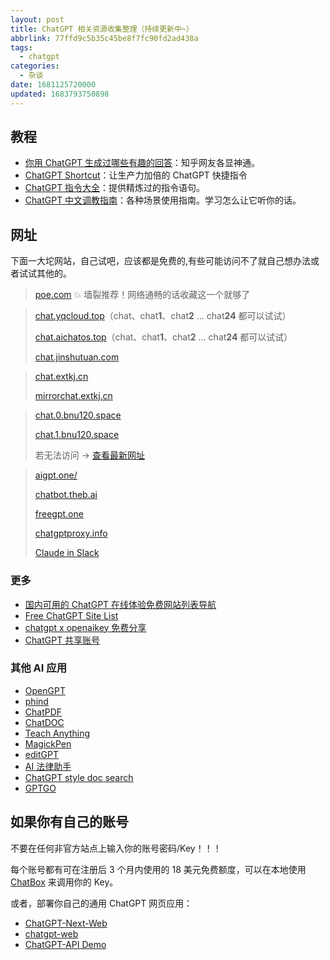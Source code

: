 ```yaml
---
layout: post
title: ChatGPT 相关资源收集整理（持续更新中~）
abbrlink: 77ffd9c5b35c45be8f7fc90fd2ad438a
tags:
  - chatgpt
categories:
  - 杂谈
date: 1681125720000
updated: 1683793750898
---
```

## 教程

* [你用 ChatGPT 生成过哪些有趣的回答](https://www.zhihu.com/question/570430650)：知乎网友各显神通。
* [ChatGPT Shortcut](https://www.aishort.top/)：让生产力加倍的 ChatGPT 快捷指令
* [ChatGPT 指令大全](https://www.explainthis.io/zh-hans/chatgpt)：提供精炼过的指令语句。
* [ChatGPT 中文调教指南](https://github.com/PlexPt/awesome-chatgpt-prompts-zh)：各种场景使用指南。学习怎么让它听你的话。

## 网址

下面一大坨网站，自己试吧，应该都是免费的,有些可能访问不了就自己想办法或者试试其他的。

> [poe.com](https://poe.com) 💥 墙裂推荐！网络通畅的话收藏这一个就够了

> [chat.yqcloud.top](https://chat.yqcloud.top)（chat、chat**1**、chat**2** ... chat**24** 都可以试试）
>
> [chat.aichatos.top](https://chat3.aichatos.top)（chat、chat**1**、chat**2** ... chat**24** 都可以试试）
>
> [chat.jinshutuan.com](https://chat.jinshutuan.com)

> [chat.extkj.cn](https://chat.extkj.cn/)
>
> [mirrorchat.extkj.cn](https://mirrorchat.extkj.cn/)

> [chat.0.bnu120.space](https://chat.1.bnu120.space/)
>
> [chat.1.bnu120.space](https://chat.1.bnu120.space/)
>
> 若无法访问 → [查看最新网址](https://picgo.cdn.muspimerol.site/%E6%9C%80%E6%96%B0%E5%9F%9F%E5%90%8D.html)

> [aigpt.one/](https://aigpt.one/)
>
> [chatbot.theb.ai](https://chatbot.theb.ai)
>
> [freegpt.one](https://freegpt.one)
>
> [chatgptproxy.info](https://chatgptproxy.info)
>
> [Claude in Slack](https://www.anthropic.com/index/claude-now-in-slack)

### 更多

* [国内可用的 ChatGPT 在线体验免费网站列表导航](https://lzw.me/x/chatgpt-sites/)
* [Free ChatGPT Site List](https://cc.ai55.cc/)
* [chatgpt x openaikey 免费分享](https://freeopenai.xyz/)
* [ChatGPT 共享账号](https://terobox.com/)

### 其他 AI 应用

* [OpenGPT](https://open-gpt.app/)
* [phind](https://www.phind.com/)
* [ChatPDF](https://www.chatpdf.com/)
* [ChatDOC](https://chatdoc.com/)
* [Teach Anything](https://www.teach-anything.com/)
* [MagickPen](https://magickpen.com)
* [editGPT](https://www.editgpt.app/)
* [AI 法律助手](https://github.com/lvwzhen/law-cn-ai)
* [ChatGPT style doc search](https://github.com/supabase-community/nextjs-openai-doc-search)
* [GPTGO](https://gptgo.ai)

## 如果你有自己的账号

不要在任何非官方站点上输入你的账号密码/Key！！！

每个账号都有可在注册后 3 个月内使用的 18 美元免费额度，可以在本地使用 [ChatBox](https://hub.fgit.ml/Bin-Huang/chatbox/releases) 来调用你的 Key。

或者，部署你自己的通用 ChatGPT 网页应用：

* [ChatGPT-Next-Web](https://github.com/Yidadaa/ChatGPT-Next-Web/blob/main/README_CN.md)
* [chatgpt-web](https://github.com/Chanzhaoyu/chatgpt-web)
* [ChatGPT-API Demo](https://github.com/ddiu8081/chatgpt-demo/blob/main/README.zh-CN.md)
